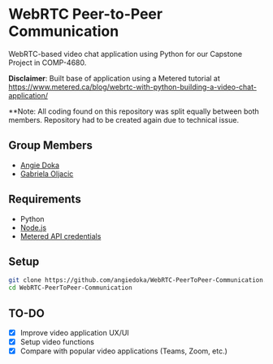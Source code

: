 # WebRTC Peer-to-Peer Communication

WebRTC-based video chat application using Python for our Capstone Project in COMP-4680.

**Disclaimer**: Built base of application using a Metered tutorial at https://www.metered.ca/blog/webrtc-with-python-building-a-video-chat-application/

**Note: All coding found on this repository was split equally between both members. Repository had to be created again due to technical issue. 
## Group Members

- [Angie Doka](https://github.com/angiedoka)
- [Gabriela Oljacic](https://github.com/gabrielaoljacic)

## Requirements

- Python
- [Node.js](https://nodejs.org/en/download)
- [Metered API credentials](https://dashboard.metered.ca/signup)

## Setup

```bash
git clone https://github.com/angiedoka/WebRTC-PeerToPeer-Communication.git
cd WebRTC-PeerToPeer-Communication
```

## TO-DO

- [x] Improve video application UX/UI
- [x] Setup video functions
- [x] Compare with popular video applications (Teams, Zoom, etc.)
